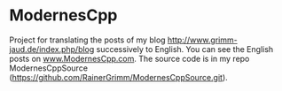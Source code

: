 # ModernesCpp
Project for translating the posts of my blog  http://www.grimm-jaud.de/index.php/blog successively to English. You can see the English posts on www.ModernesCpp.com.
The source code is in my repo ModernesCppSource  (https://github.com/RainerGrimm/ModernesCppSource.git).

